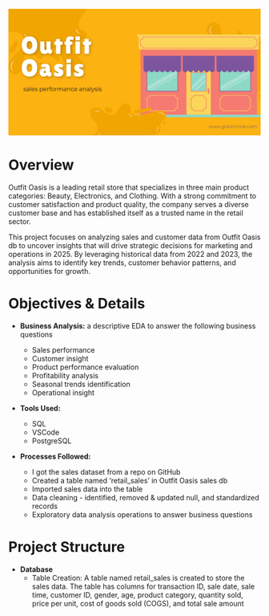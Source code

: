 ![Outfit Oasis Banner](outfit%20oasis%20banner%20%282%29.png)

# Overview

Outfit Oasis is a leading retail store that specializes in three main product categories: Beauty, Electronics, and Clothing. With a strong commitment to customer satisfaction and product quality, the company serves a diverse customer base and has established itself as a trusted name in the retail sector.

This project focuses on analyzing sales and customer data from Outfit Oasis db to uncover insights that will drive strategic decisions for marketing and operations in 2025\. By leveraging historical data from 2022 and 2023, the analysis aims to identify key trends, customer behavior patterns, and opportunities for growth.

# Objectives & Details

* **Business Analysis:** a descriptive EDA to answer the following business questions   
  * Sales performance  
  * Customer insight  
  * Product performance evaluation  
  * Profitability analysis  
  * Seasonal trends identification  
  * Operational insight  
      
* **Tools Used:**  
  * SQL  
  * VSCode  
  * PostgreSQL
     
* **Processes Followed:**  
  * I got the sales dataset from a repo on GitHub  
  * Created a table named ‘retail\_sales’ in Outfit Oasis sales db  
  * Imported sales data into the table  
  * Data cleaning \- identified, removed & updated null, and standardized records  
  * Exploratory data analysis operations to answer business questions

# Project Structure 

* **Database**  
  * Table Creation: A table named retail_sales is created to store the sales data. The table has columns for transaction ID, sale date, sale time, customer ID, gender, age, product category, quantity sold, price per unit, cost of goods sold (COGS), and total sale amount

